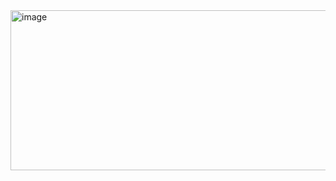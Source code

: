 <img width="512" height="256" alt="image" src="https://github.com/user-attachments/assets/c5e59847-973d-46ca-a29f-9261915405c6" />
